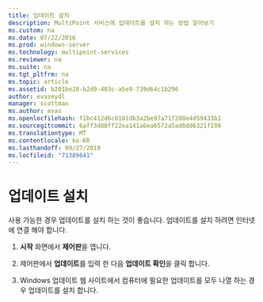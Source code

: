 ```yaml
---
title: 업데이트 설치
description: MultiPoint 서비스에 업데이트를 설치 하는 방법 알아보기
ms.custom: na
ms.date: 07/22/2016
ms.prod: windows-server
ms.technology: multipoint-services
ms.reviewer: na
ms.suite: na
ms.tgt_pltfrm: na
ms.topic: article
ms.assetid: b201be28-b2d9-403c-a5e9-739d64c1b296
author: evaseydl
manager: scottman
ms.author: evas
ms.openlocfilehash: f1bc412d6c0101db3a2be97a71f208e4d59433b1
ms.sourcegitcommit: 6aff3d88ff22ea141a6ea6572a5ad8dd6321f199
ms.translationtype: MT
ms.contentlocale: ko-KR
ms.lasthandoff: 09/27/2019
ms.locfileid: "71389641"
---
```

# <a name="install-updates"></a>업데이트 설치
사용 가능한 경우 업데이트를 설치 하는 것이 좋습니다. 업데이트를 설치 하려면 인터넷에 연결 해야 합니다.  

1.  **시작** 화면에서 **제어판**을 엽니다.  
  
2.  제어판에서 **업데이트**를 입력 한 다음 **업데이트 확인**을 클릭 합니다.  
  
3.  Windows 업데이트 웹 사이트에서 컴퓨터에 필요한 업데이트를 모두 나열 하는 경우 업데이트를 설치 합니다.  
  
